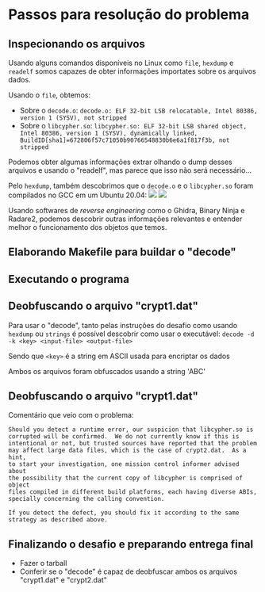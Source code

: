 # Passos para resolução do problema

## Inspecionando os arquivos

Usando alguns comandos disponíveis no Linux como `file`, `hexdump` e `readelf` somos capazes de obter informações importates sobre os arquivos dados. 

Usando o `file`, obtemos:
- Sobre o `decode.o`: `decode.o: ELF 32-bit LSB relocatable, Intel 80386, version 1 (SYSV), not stripped`
- Sobre o `libcypher.so`: `libcypher.so: ELF 32-bit LSB shared object, Intel 80386, version 1 (SYSV), dynamically linked, BuildID[sha1]=672806f57c71050b90766548830b6e6a1f817f3b, not stripped`

Podemos obter algumas informações extrar olhando o dump desses arquivos e usando o "readelf", mas parece que isso não será necessário...

Pelo `hexdump`, também descobrimos que o `decode.o` e o `libcypher.so` foram compilados no GCC em um Ubuntu 20.04:
![](https://i.imgur.com/CBpHAxO.png)
![](https://i.imgur.com/GIW6Nqm.png)

Usando softwares de _reverse engineering_ como o Ghidra, Binary Ninja e Radare2, podemos descobrir outras informações relevantes e entender melhor o funcionamento dos objetos que temos.

## Elaborando Makefile para buildar o "decode"

## Executando o programa

## Deobfuscando o arquivo "crypt1.dat"

Para usar o "decode", tanto pelas instruções do desafio como usando `hexdump` ou `strings` é possível descobrir como usar o executável: `decode -d -k <key> <input-file> <output-file>`

Sendo que `<key>` é a string em ASCII usada para encriptar os dados

Ambos os arquivos foram obfuscados usando a string 'ABC'

## Deobfuscando o arquivo "crypt1.dat"

Comentário que veio com o problema:
```
Should you detect a runtime error, our suspicion that libcypher.so is
corrupted will be confirmed.  We do not currently know if this is
intentional or not, but trusted sources have reported that the problem
may affect large data files, which is the case of crypt2.dat.  As a hint,
to start your investigation, one mission control informer advised about
the possibility that the current copy of libcypher is comprised of object
files compiled in different build platforms, each having diverse ABIs,
specially concerning the calling convention.

If you detect the defect, you should fix it according to the same
strategy as described above.
```

## Finalizando o desafio e preparando entrega final

- Fazer o tarball
- Conferir se o "decode" é capaz de deobfuscar ambos os arquivos "crypt1.dat" e "crypt2.dat"